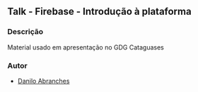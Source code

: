 ## Talk - Firebase - Introdução à plataforma

### Descrição
Material usado em apresentação no GDG Cataguases

### Autor
- [Danilo Abranches](https://github.com/daniloabranches)